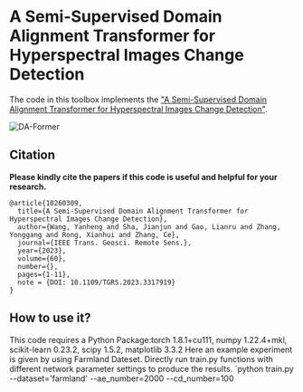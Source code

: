 # A Semi-Supervised Domain Alignment Transformer for Hyperspectral Images Change Detection
The code in this toolbox implements the ["A Semi-Supervised Domain Alignment Transformer for Hyperspectral Images Change Detection"](https://ieeexplore.ieee.org/document/10260309). 

![DA-Former](https://github.com/yanhengwang-heu/IEEE_TGRS_DA-Former/assets/39912855/da918565-214e-4b7e-83c6-160c0300ba27)

Citation
---------------------

**Please kindly cite the papers if this code is useful and helpful for your research.**

    @article{10260309,
      title={A Semi-Supervised Domain Alignment Transformer for Hyperspectral Images Change Detection},
      author={Wang, Yanheng and Sha, Jianjun and Gao, Lianru and Zhang, Yonggang and Rong, Xianhui and Zhang, Ce},
      journal={IEEE Trans. Geosci. Remote Sens.},
      year={2023},
      volume={60},
      number={},
      pages={1-11},
      note = {DOI: 10.1109/TGRS.2023.3317919}
    }
    
    
How to use it?
---------------------
This code requires a Python Package:torch 1.8.1+cu111, numpy 1.22.4+mkl, scikit-learn 0.23.2, scipy 1.5.2, matplotlib 3.3.2
Here an example experiment is given by using Farmland Dateset. Directly run train.py functions with different network parameter settings to produce the results.
`python train.py --dataset='farmland' --ae_number=2000 --cd_number=100



